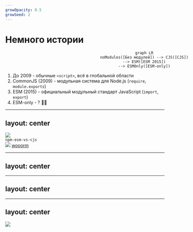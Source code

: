 ```yaml
---
growOpacity: 0.5
growSeed: 2
---
```


<h1>Немного истории</h1>

<div overflow-hidden transition-width transition-500 mt20 mr100
     :class="[$clicks === 0 && 'w-0', $clicks === 1 && 'w-89.8', $clicks === 2 && 'w-114.6', $clicks === 3 && 'w-149.8', $clicks === 4 && 'w-full']">

```mermaid
graph LR
noModules([Без модулей]) --> CJS([CJS])
--> ESM([ESM 2015])
--> ESMOnly([ESM-only])
```

</div>

<div mt20>
<v-clicks>

1. До 2009 - обычные `<script>`, всё в глобальной области
2. CommonJS (2009) - модульная система для Node.js (`require`, `module.exports`)
4. ESM (2015) - официальный модульный стандарт JavaScript (`import`, `export`)
5. ESM-only - ? 🤔👀

</v-clicks>
</div>

<style>
.mermaid {
  text-align: center;
  width: 55rem;
}
</style>

<!-- Для того чтобы мы смогли с вами более детально познакомиться с новшествами модулей js, необходимо пройтись немного по истории
Итак, до 2009 года разработчики имели лишь один подход написать код на js используя script которые заносили их код в глобальную область видимости
Отсюда появились большие неудобства - вызывали конфликты имен, сложности в поддержке и отсутствие изоляции кода
В 2009 появился CJS который стал первым модульным решением но остался лишь серверным решением потому что нужна была прослойка со сборщиком
В 2015 появляется безупречный стандарт ESM - он стандартизировал модули для всего js (браузер + сервер)
Ну и пока темная лошадка ESM-only к которой мы подберемся дальше, но как вы поняли из названия - это процесс извлечения CJS и переход на полную систему ESM
 -->

---
layout: center
---

<div flex="~ gap-2 justify-around items-center" wfull>
<img src="/years.png" transition transition-500 ease-in-out
  object-contain w-120 mt8/>

<div flex="~ col" gap4 items-center justify-center text-xl mt10>
  <div flex gap2 items-center>
    <div i-logos:github-icon />
    <code>npm-esm-vs-cjs</code>
  </div>
  <div flex w-full items-center justify-center gap2>
    <img src="https://avatars.githubusercontent.com/u/944406?s=48&v=4" w-6 rounded-full />
    <a op80 href="https://github.com/wooorm" target="_blank">wooorm</a>
  </div>
</div>
</div>

<!-- Очень важно затронуть более наглядный анализ который и вы сами сможете собрать с помощью скрипта wooorm
Он уже сделал за вас весь сбор данных по технологиям библиотекам плагинам с 2021 по 2024 год
Нас будут интересовать только esm и dual. Обратите внимание какая динамика перехода к esm-only или esm + cjs
Да, чистого cjs много до сих пор и его больше 50%, но показателем это не является потому что пока вся экосистема войдет в динамику роста перехода на esm или хотя бы на dual должно пройти еще много времени -->

---
layout: center
---

<AnimationText :index="0" words="Какие есть подводные камни ?" />

---
layout: center
---

<AnimationText :index="0" words="Что с совместимостью ?" />

---
layout: center
---

<img src="/thinking.gif" transition transition-500 ease-in-out
  object-contain w-120/>